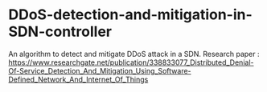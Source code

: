 # DDoS-detection-and-mitigation-in-SDN-controller
An algorithm to detect and mitigate DDoS attack in a SDN.
Research paper : https://www.researchgate.net/publication/338833077_Distributed_Denial-Of-Service_Detection_And_Mitigation_Using_Software-Defined_Network_And_Internet_Of_Things

